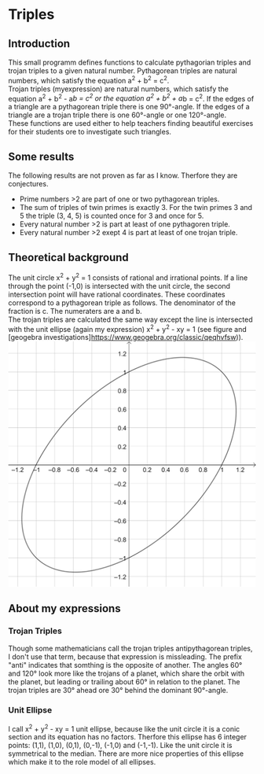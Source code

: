 # Triples
## Introduction
This small programm defines functions to calculate pythagorian triples and trojan triples to a given natural number. Pythagorean triples are natural numbers, which satisfy the equation a<sup>2</sup> + b<sup>2</sup> = c<sup>2</sup>.  
Trojan triples (myexpression) are natural numbers, which satisfy the equation a<sup>2</sup> + b<sup>2</sup> - a*b = c<sup>2</sup> or the equation a<sup>2</sup> + b<sup>2</sup> + a*b = c<sup>2</sup>. If the edges of a triangle are a pythagorean triple there is one 90°-angle. If the edges of a triangle are a trojan triple there is one 60°-angle or one 120°-angle.  
These functions are used either to help teachers finding beautiful exercises for their students ore to investigate such triangles.

## Some results
The following results are not proven as far as I know. Therfore they are conjectures.
- Prime numbers >2 are part of one or two pythagorean triples.
- The sum of triples of twin primes is exactly 3. For the twin primes 3 and 5 the triple (3, 4, 5) is counted once for 3 and once for 5.
- Every natural number >2 is part at least of one pythagoren triple.
- Every natural number >2 exept 4 is part at least of one trojan triple.
## Theoretical background
The unit circle x<sup>2</sup> + y<sup>2</sup> = 1 consists of rational and irrational points. If a line through the point (-1,0) is intersected with the unit circle, the second intersection point will have rational coordinates. These coordinates correspond to a pythagorean triple as follows. The denominator of the fraction is c. The numeraters are a and b.   
The trojan triples are calculated the same way except the line is intersected with the unit ellipse (again my expression) x<sup>2</sup> + y<sup>2</sup> - xy = 1 (see figure and [geogebra investigations]https://www.geogebra.org/classic/qeqhvfsw)).
![The unit ellipse](trojan_triples.png)
## About my expressions
### Trojan Triples
Though some mathematicians call the trojan triples antipythagorean triples, I don't use that term, because that expression is missleading. The prefix "anti" indicates that somthing is the opposite of another. The angles 60° and 120° look more like the trojans of a planet, which share the orbit with the planet, but leading or trailing about 60° in relation to the planet. The trojan triples are 30° ahead ore 30° behind the dominant 90°-angle.
### Unit Ellipse
I call x<sup>2</sup> + y<sup>2</sup> - xy = 1 unit ellipse, because like the unit circle it is a conic section and its equation has no factors. Therfore this ellipse has 6 integer points: (1,1), (1,0), (0,1), (0,-1), (-1,0) and (-1,-1). Like the unit circle it is symmetrical to the median. There are more nice properties of this ellipse which make it to the role model of all ellipses.

